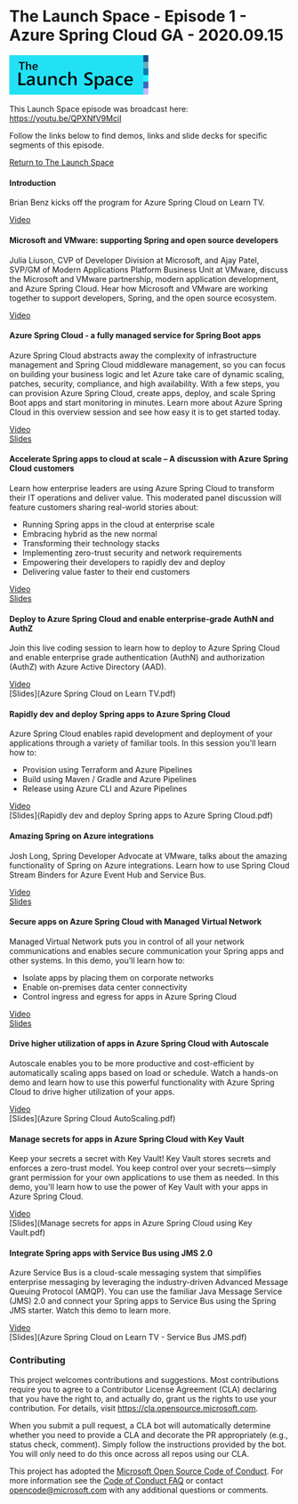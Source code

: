 
# The Launch Space - Episode 1 - Azure Spring Cloud GA - 2020.09.15

<img src="../media/LaunchSpace_Logo-Large_github.png" ant="launchspace logo" title="The Launch Space" width="250">

This Launch Space episode was broadcast here: https://youtu.be/QPXNfV9MciI

Follow the links below to find demos, links and slide decks for specific segments of this episode.

[Return to The Launch Space](../README.md)
<br/>


#### Introduction
Brian Benz kicks off the program for Azure Spring Cloud on Learn TV.

[Video](https://youtu.be/QPXNfV9MciI)
<br/>



#### Microsoft and VMware: supporting Spring and open source developers
Julia Liuson, CVP of Developer Division at Microsoft, and Ajay Patel, SVP/GM of Modern Applications Platform Business Unit at VMware, discuss the Microsoft and VMware partnership, modern application development, and Azure Spring Cloud. Hear how Microsoft and VMware are working together to support developers, Spring, and the open source ecosystem.

[Video](https://youtu.be/QPXNfV9MciI)
<br/>


#### Azure Spring Cloud - a fully managed service for Spring Boot apps
Azure Spring Cloud abstracts away the complexity of infrastructure management and Spring Cloud middleware management, so you can focus on building your business logic and let Azure take care of dynamic scaling, patches, security, compliance, and high availability. With a few steps, you can provision Azure Spring Cloud, create apps, deploy, and scale Spring Boot apps and start monitoring in minutes. Learn more about Azure Spring Cloud in this overview session and see how easy it is to get started today.

[Video](https://youtu.be/QPXNfV9MciI)
<br/>
[Slides](intro-azure-spring-cloud-september-2020-learn-tv.pdf)
<br/>




#### Accelerate Spring apps to cloud at scale – A discussion with Azure Spring Cloud customers
Learn how enterprise leaders are using Azure Spring Cloud to transform their IT operations and deliver value. This moderated panel discussion will feature customers sharing real-world stories about:
- Running Spring apps in the cloud at enterprise scale
- Embracing hybrid as the new normal
- Transforming their technology stacks
- Implementing zero-trust security and network requirements
- Empowering their developers to rapidly dev and deploy
- Delivering value faster to their end customers

[Video](https://youtu.be/QPXNfV9MciI)
<br/>
[Slides](springone-2020-discussion-with-azure-spring-cloud-customers.pdf)
<br/>

#### Deploy to Azure Spring Cloud and enable enterprise-grade AuthN and AuthZ
Join this live coding session to learn how to deploy to Azure Spring Cloud and enable enterprise grade authentication (AuthN) and authorization (AuthZ) with Azure Active Directory (AAD).

[Video](https://youtu.be/QPXNfV9MciI)
<br/>
[Slides](Azure Spring Cloud on Learn TV.pdf)
<br/>

#### Rapidly dev and deploy Spring apps to Azure Spring Cloud
Azure Spring Cloud enables rapid development and deployment of your applications through a variety of familiar tools. In this session you'll learn how to:
- Provision using Terraform and Azure Pipelines
- Build using Maven / Gradle and Azure Pipelines
- Release using Azure CLI and Azure Pipelines

[Video](https://youtu.be/QPXNfV9MciI)
<br/>
[Slides](Rapidly dev and deploy Spring apps to Azure Spring Cloud.pdf)
<br/>

#### Amazing Spring on Azure integrations
Josh Long, Spring Developer Advocate at VMware, talks about the amazing functionality of Spring on Azure integrations. Learn how to use Spring Cloud Stream Binders for Azure Event Hub and Service Bus.

[Video](https://youtu.be/QPXNfV9MciI)
<br/>
[Slides](bootiful-azure-josh-long.pdf)
<br/>

#### Secure apps on Azure Spring Cloud with Managed Virtual Network
Managed Virtual Network puts you in control of all your network communications and enables secure communication your Spring apps and other systems. In this demo, you'll learn how to:
- Isolate apps by placing them on corporate networks
- Enable on-premises data center connectivity
- Control ingress and egress for apps in Azure Spring Cloud

[Video](https://youtu.be/QPXNfV9MciI)
<br/>
[Slides](securing-apps-on-azure-spring-cloud-using-managed-virtual-networks.pdf)
<br/>

#### Drive higher utilization of apps in Azure Spring Cloud with Autoscale
Autoscale enables you to be more productive and cost-efficient by automatically scaling apps based on load or schedule. Watch a hands-on demo and learn how to use this powerful functionality with Azure Spring Cloud to drive higher utilization of your apps.

[Video](https://youtu.be/QPXNfV9MciI)
<br/>
[Slides](Azure Spring Cloud AutoScaling.pdf)
<br/>

#### Manage secrets for apps in Azure Spring Cloud with Key Vault
Keep your secrets a secret with Key Vault! Key Vault stores secrets and enforces a zero-trust model. You keep control over your secrets—simply grant permission for your own applications to use them as needed. In this demo, you'll learn how to use the power of Key Vault with your apps in Azure Spring Cloud.

[Video](https://youtu.be/QPXNfV9MciI)
<br/>
[Slides](Manage secrets for apps in Azure Spring Cloud using Key Vault.pdf)
<br/>

#### Integrate Spring apps with Service Bus using JMS 2.0
Azure Service Bus is a cloud-scale messaging system that simplifies enterprise messaging by leveraging the industry-driven Advanced Message Queuing Protocol (AMQP). You can use the familiar Java Message Service (JMS) 2.0 and connect your Spring apps to Service Bus using the Spring JMS starter. Watch this demo to learn more.

[Video](https://youtu.be/QPXNfV9MciI)
<br/>
[Slides](Azure Spring Cloud on Learn TV - Service Bus JMS.pdf)
<br/>

### Contributing

This project welcomes contributions and suggestions.  Most contributions require you to agree to a
Contributor License Agreement (CLA) declaring that you have the right to, and actually do, grant us
the rights to use your contribution. For details, visit https://cla.opensource.microsoft.com.

When you submit a pull request, a CLA bot will automatically determine whether you need to provide
a CLA and decorate the PR appropriately (e.g., status check, comment). Simply follow the instructions
provided by the bot. You will only need to do this once across all repos using our CLA.

This project has adopted the [Microsoft Open Source Code of Conduct](https://opensource.microsoft.com/codeofconduct/).
For more information see the [Code of Conduct FAQ](https://opensource.microsoft.com/codeofconduct/faq/) or
contact [opencode@microsoft.com](mailto:opencode@microsoft.com) with any additional questions or comments.

